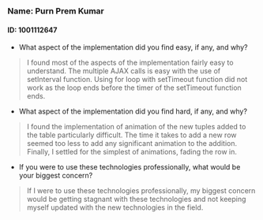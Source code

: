 ### Name: Purn Prem Kumar
#### ID: 1001112647

- What aspect of the implementation did you find easy, if any, and why?

> I found most of the aspects of the implementation fairly easy to understand. The multiple AJAX calls is easy with the use of setInterval function. Using for loop with setTimeout function did not work as the loop ends before the timer of the setTimeout function ends.

- What aspect of the implementation did you find hard, if any, and why?

> I found the implementation of animation of the new tuples added to the table particularly difficult. The time it takes to add a new row seemed too less to add any significant animation to the addition. Finally, I settled for the simplest of animations, fading the row in.

- If you were to use these technologies professionally, what would be your biggest
concern?

> If I were to use these technologies professionally, my biggest concern would be getting stagnant with these technologies and not keeping myself updated with the new technologies in the field.